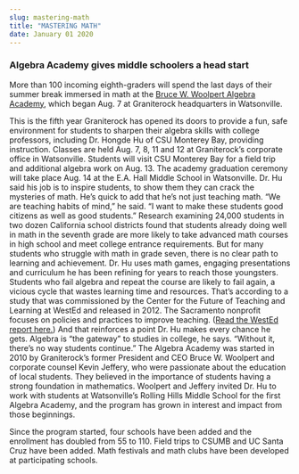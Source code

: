 ```yaml
---
slug: mastering-math
title: "MASTERING MATH"
date: January 01 2020
---
```


 
<h3>Algebra Academy gives middle schoolers a head start</h3>
<p>
  More than 100 incoming eighth-graders will spend the last days of their summer
  break immersed in math at the
  <a href="https://www.algebraacademy.net">Bruce W. Woolpert Algebra Academy</a>,
  which began Aug. 7 at Graniterock headquarters in Watsonville.
</p>
<p>
  This is the fifth year Graniterock has opened its doors to provide a fun, safe
  environment for students to sharpen their algebra skills with college
  professors, including Dr. Hongde Hu of CSU Monterey Bay, providing
  instruction. Classes are held Aug. 7, 8, 11 and 12 at Graniterock’s corporate
  office in Watsonville. Students will visit CSU Monterey Bay for a field trip
  and additional algebra work on Aug. 13. The academy graduation ceremony will
  take place Aug. 14 at the E.A. Hall Middle School in Watsonville. Dr. Hu said
  his job is to inspire students, to show them they can crack the mysteries of
  math. He’s quick to add that he’s not just teaching math. “We are teaching
  habits of mind,” he said. “I want to make these students good citizens as well
  as good students.” Research examining 24,000 students in two dozen California
  school districts found that students already doing well in math in the seventh
  grade are more likely to take advanced math courses in high school and meet
  college entrance requirements. But for many students who struggle with math in
  grade seven, there is no clear path to learning and achievement. Dr. Hu uses
  math games, engaging presentations and curriculum he has been refining for
  years to reach those youngsters. Students who fail algebra and repeat the
  course are likely to fail again, a vicious cycle that wastes learning time and
  resources. That’s according to a study that was commissioned by the Center for
  the Future of Teaching and Learning at WestEd and released in 2012. The
  Sacramento nonprofit focuses on policies and practices to improve teaching.
  (<a
    href="https://www.cftl.org/documents/2012/CFTL_MathPatterns_Main_Report.pdf"
    >Read the WestEd report here.</a
  >) And that reinforces a point Dr. Hu makes every chance he gets. Algebra is
  “the gateway” to studies in college, he says. “Without it, there’s no way
  students continue.” The Algebra Academy was started in 2010 by Graniterock’s
  former President and CEO Bruce W. Woolpert and corporate counsel Kevin
  Jeffery, who were passionate about the education of local students. They
  believed in the importance of students having a strong foundation in
  mathematics. Woolpert and Jeffery invited Dr. Hu to work with students at
  Watsonville’s Rolling Hills Middle School for the first Algebra Academy, and
  the program has grown in interest and impact from those beginnings.
</p>
<p>
  Since the program started, four schools have been added and the enrollment has
  doubled from 55 to 110. Field trips to CSUMB and UC Santa Cruz have been
  added. Math festivals and math clubs have been developed at participating
  schools.
</p>
 
